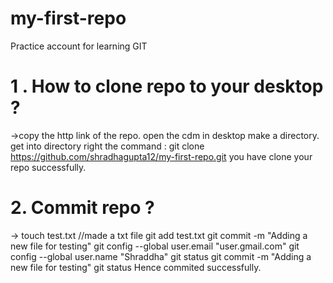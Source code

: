 # my-first-repo
Practice account for learning GIT 

# 1 . How to clone repo to your desktop ?
->copy the http link of the repo. open the cdm in desktop
  make a directory.
  get into directory 
  right the command : git clone https://github.com/shradhagupta12/my-first-repo.git 
  you have clone your repo successfully.

# 2. Commit repo ? 
-> touch test.txt //made a txt file
  git add test.txt
  git commit -m "Adding a new file for testing"
  git config --global user.email "user.gmail.com"
  git config --global user.name "Shraddha"
  git status 
  git commit -m "Adding a new file for testing"
  git status
  Hence commited successfully.


  
